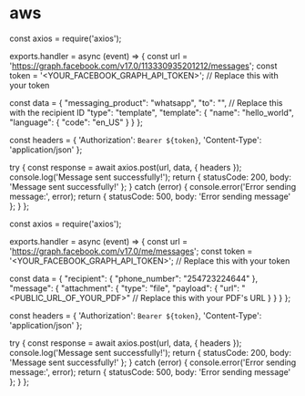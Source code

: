 # aws

const axios = require('axios');

exports.handler = async (event) => {
  const url = 'https://graph.facebook.com/v17.0/113330935201212/messages';
  const token = '<YOUR_FACEBOOK_GRAPH_API_TOKEN>'; // Replace this with your token

  const data = {
    "messaging_product": "whatsapp",
    "to": "", // Replace this with the recipient ID
    "type": "template",
    "template": {
      "name": "hello_world",
      "language": {
        "code": "en_US"
      }
    }
  };

  const headers = {
    'Authorization': `Bearer ${token}`,
    'Content-Type': 'application/json'
  };

  try {
    const response = await axios.post(url, data, { headers });
    console.log('Message sent successfully!');
    return {
      statusCode: 200,
      body: 'Message sent successfully!'
    };
  } catch (error) {
    console.error('Error sending message:', error);
    return {
      statusCode: 500,
      body: 'Error sending message'
    };
  }
};








const axios = require('axios');

exports.handler = async (event) => {
  const url = 'https://graph.facebook.com/v17.0/me/messages';
  const token = '<YOUR_FACEBOOK_GRAPH_API_TOKEN>'; // Replace this with your token

  const data = {
    "recipient": {
      "phone_number": "254723224644"
    },
    "message": {
      "attachment": {
        "type": "file",
        "payload": {
          "url": "<PUBLIC_URL_OF_YOUR_PDF>" // Replace this with your PDF's URL
        }
      }
    }
  };

  const headers = {
    'Authorization': `Bearer ${token}`,
    'Content-Type': 'application/json'
  };

  try {
    const response = await axios.post(url, data, { headers });
    console.log('Message sent successfully!');
    return {
      statusCode: 200,
      body: 'Message sent successfully!'
    };
  } catch (error) {
    console.error('Error sending message:', error);
    return {
      statusCode: 500,
      body: 'Error sending message'
    };
  }
};
